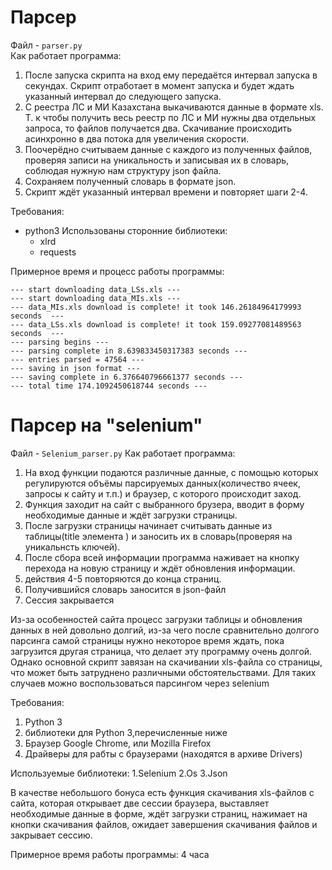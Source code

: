 # Парсер
Файл - ```parser.py```</br>
Как работает программа:
1. После запуска скрипта на вход ему передаётся интервал запуска в секундах. Скрипт отработает в момент запуска и будет ждать указанный интервал до следующего запуска.
2. С реестра ЛС и МИ Казахстана выкачиваются данные в формате xls. Т. к чтобы получить весь реестр по ЛС и МИ нужны два отдельных запроса, то файлов получается два. Скачивание происходить асинхронно в два потока для увеличения скорости. 
3. Поочерёдно считываем данные с каждого из полученных файлов, проверяя записи на уникальность и записывая их в словарь, соблюдая нужную нам структуру json файла. 
4. Сохраняем полученный словарь в формате json. 
5. Скрипт ждёт указанный интервал времени и повторяет шаги 2-4. 

Требования:
* python3
   Использованы сторонние библиотеки:
   * xlrd
   * requests 

Примерное время и процесс работы программы:
```
--- start downloading data_LSs.xls ---
--- start downloading data_MIs.xls ---
--- data_MIs.xls download is complete! it took 146.26184964179993 seconds  ---
--- data_LSs.xls download is complete! it took 159.09277081489563 seconds  ---
--- parsing begins ---
--- parsing complete in 8.639833450317383 seconds ---
--- entries parsed = 47564 ---
--- saving in json format ---
--- saving complete in 6.376640796661377 seconds ---
--- total time 174.1092450618744 seconds ---
```
# Парсер на "selenium"
Файл - ```Selenium_parser.py```
Как работает программа:
1. На вход функции подаются различные данные, с помощью которых регулируются объёмы парсируемых данных(количество ячеек, запросы к сайту и т.п.) и браузер, с которого происходит заход.
2. Функция заходит на сайт с выбранного брузера, вводит в форму необходимые данные и ждёт загрузки страницы.
3. После загрузки страницы начинает считывать данные из таблицы(title элемента <td>) и заносить их в словарь(проверяя на уникальнсть ключей).
4. После сбора всей информации программа наживает на кнопку перехода на новую страницу и ждёт обновления информации.
5. действия 4-5 повторяются до конца страниц.
6. Получившийся словарь заносится в json-файл
7. Сессия закрывается
  
Из-за особенностей сайта процесс загрузки таблицы и обновления данных в ней довольно долгий, из-за чего после сравнительно долгого парсинга самой страницы нужно некоторое время ждать, пока загрузится другая страница, что делает эту программу очень долгой. Однако основной скрипт завязан на скачивании xls-файла со страницы, что может быть затруднено различными обстоятельствами. Для таких случаев можно воспользоваться парсингом через selenium
  
Требования:
1. Python 3
2. библиотеки для Python 3,перечисленные ниже
3. Браузер Google Chrome, или Mozilla Firefox
4. Драйверы для рабты с браузерами (находятся в архиве Drivers)
  
Используемые библиотеки:
1.Selenium
2.Os
3.Json
  
В качестве небольшого бонуса есть функция скачивания xls-файлов с сайта, которая открывает две сессии браузера, выставляет необходимые данные в форме, ждёт загрузки страниц, нажимает на кнопки скачивания файлов, ожидает завершения скачивания файлов и закрывает сессию.
  
Примерное время работы программы:
4 часа
